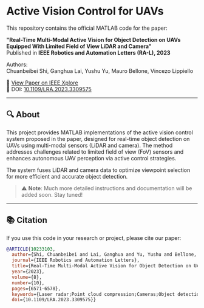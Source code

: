 # Active Vision Control for UAVs

This repository contains the official MATLAB code for the paper:

**"Real-Time Multi-Modal Active Vision for Object Detection on UAVs Equipped With Limited Field of View LiDAR and Camera"**  
Published in **IEEE Robotics and Automation Letters (RA-L), 2023**

Authors:  
Chuanbeibei Shi, Ganghua Lai, Yushu Yu, Mauro Bellone, Vincezo Lippiello

📄 [View Paper on IEEE Xplore](https://ieeexplore.ieee.org/abstract/document/10233103)  
📌 DOI: [10.1109/LRA.2023.3309575](https://doi.org/10.1109/LRA.2023.3309575)

---

## 🔍 About

This project provides MATLAB implementations of the active vision control system proposed in the paper, designed for real-time object detection on UAVs using multi-modal sensors (LiDAR and camera). The method addresses challenges related to limited field of view (FoV) sensors and enhances autonomous UAV perception via active control strategies.

The system fuses LiDAR and camera data to optimize viewpoint selection for more efficient and accurate object detection.

> ⚠️ **Note**: Much more detailed instructions and documentation will be added soon. Stay tuned!

---


## 📚 Citation

If you use this code in your research or project, please cite our paper:

```bibtex
@ARTICLE{10233103,
  author={Shi, Chuanbeibei and Lai, Ganghua and Yu, Yushu and Bellone, Mauro and Lippiello, Vincezo},
  journal={IEEE Robotics and Automation Letters}, 
  title={Real-Time Multi-Modal Active Vision for Object Detection on UAVs Equipped With Limited Field of View LiDAR and Camera}, 
  year={2023},
  volume={8},
  number={10},
  pages={6571-6578},
  keywords={Laser radar;Point cloud compression;Cameras;Object detection;Autonomous aerial vehicles;Real-time systems;Three-dimensional displays;Aerial systems: applications;perception-action coupling;sensor fusion},
  doi={10.1109/LRA.2023.3309575}}

